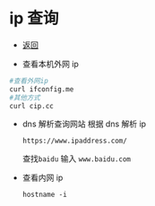 # ip 查询

- [返回](./README.md)

- 查看本机外网 ip

```sh
#查看外网ip
curl ifconfig.me
#其他方式
curl cip.cc
```

- dns 解析查询网站 根据 dns 解析 ip

  `https://www.ipaddress.com/`

  查找`baidu` 输入 `www.baidu.com`

- 查看内网 ip

  `hostname -i`
